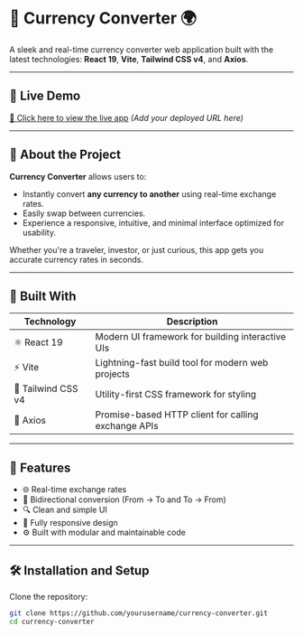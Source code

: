 # 💱 Currency Converter 🌍

A sleek and real-time currency converter web application built with the latest technologies: **React 19**, **Vite**, **Tailwind CSS v4**, and **Axios**.

---

## 🚀 Live Demo

[🔗 Click here to view the live app](#) *(Add your deployed URL here)*

---

## 🧠 About the Project

**Currency Converter** allows users to:

- Instantly convert **any currency to another** using real-time exchange rates.
- Easily swap between currencies.
- Experience a responsive, intuitive, and minimal interface optimized for usability.

Whether you're a traveler, investor, or just curious, this app gets you accurate currency rates in seconds.

---

## 🔧 Built With

| Technology      | Description                                           |
|-----------------|-------------------------------------------------------|
| ⚛️ React 19     | Modern UI framework for building interactive UIs     |
| ⚡ Vite          | Lightning-fast build tool for modern web projects    |
| 💨 Tailwind CSS v4 | Utility-first CSS framework for styling              |
| 🔗 Axios         | Promise-based HTTP client for calling exchange APIs |

---

## 📁 Features

- 🌐 Real-time exchange rates
- 🔄 Bidirectional conversion (From → To and To → From)
- 🔍 Clean and simple UI
- 📱 Fully responsive design
- ⚙️ Built with modular and maintainable code

---

## 🛠️ Installation and Setup

Clone the repository:

```bash
git clone https://github.com/yourusername/currency-converter.git
cd currency-converter

